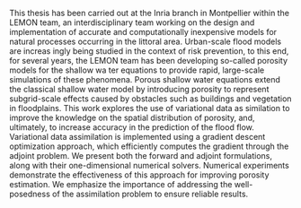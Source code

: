  This thesis has been carried out at the Inria branch in Montpellier
 within the LEMON team, an interdisciplinary team working on the design and
 implementation of accurate and computationally inexpensive models for natural
 processes occurring in the littoral area. Urban-scale flood models are increas
ingly being studied in the context of risk prevention, to this end, for several years,
 the LEMON team has been developing so-called porosity models for the shallow wa
ter equations to provide rapid, large-scale simulations of these phenomena. Porous
 shallow water equations extend the classical shallow water model by introducing
 porosity to represent subgrid-scale effects caused by obstacles such as buildings
 and vegetation in floodplains. This work explores the use of variational data as
similation to improve the knowledge on the spatial distribution of porosity, and,
 ultimately, to increase accuracy in the prediction of the flood flow. Variational data
 assimilation is implemented using a gradient descent optimization approach, which
 efficiently computes the gradient through the adjoint problem. We present both
 the forward and adjoint formulations, along with their one-dimensional numerical
 solvers. Numerical experiments demonstrate the effectiveness of this approach for
 improving porosity estimation. We emphasize the importance of addressing the
 well-posedness of the assimilation problem to ensure reliable results.
